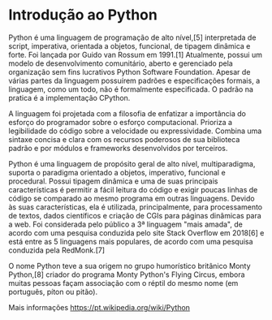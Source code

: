# Introdução ao Python 

Python é uma linguagem de programação de alto nível,[5] interpretada de script, imperativa, orientada a objetos, funcional, de tipagem dinâmica e forte. Foi lançada por Guido van Rossum em 1991.[1] Atualmente, possui um modelo de desenvolvimento comunitário, aberto e gerenciado pela organização sem fins lucrativos Python Software Foundation. Apesar de várias partes da linguagem possuírem padrões e especificações formais, a linguagem, como um todo, não é formalmente especificada. O padrão na pratica é a implementação CPython.

A linguagem foi projetada com a filosofia de enfatizar a importância do esforço do programador sobre o esforço computacional. Prioriza a legibilidade do código sobre a velocidade ou expressividade. Combina uma sintaxe concisa e clara com os recursos poderosos de sua biblioteca padrão e por módulos e frameworks desenvolvidos por terceiros.

Python é uma linguagem de propósito geral de alto nível, multiparadigma, suporta o paradigma orientado a objetos, imperativo, funcional e procedural. Possui tipagem dinâmica e uma de suas principais características é permitir a fácil leitura do código e exigir poucas linhas de código se comparado ao mesmo programa em outras linguagens. Devido às suas características, ela é utilizada, principalmente, para processamento de textos, dados científicos e criação de CGIs para páginas dinâmicas para a web. Foi considerada pelo público a 3ª linguagem "mais amada", de acordo com uma pesquisa conduzida pelo site Stack Overflow em 2018[6] e está entre as 5 linguagens mais populares, de acordo com uma pesquisa conduzida pela RedMonk.[7]

O nome Python teve a sua origem no grupo humorístico britânico Monty Python,[8] criador do programa Monty Python's Flying Circus, embora muitas pessoas façam associação com o réptil do mesmo nome (em português, píton ou pitão).

Mais informações https://pt.wikipedia.org/wiki/Python

